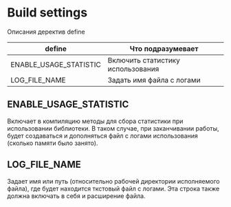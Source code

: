 Build settings
==============

Описания деректив define

define | Что подразумевает
-------|----
ENABLE_USAGE_STATISTIC|Включить статистику использования
LOG_FILE_NAME|Задать имя файла с логами


## ENABLE_USAGE_STATISTIC

Включает в компиляцию методы для сбора статистики при использовании
библиотеки. В таком случае, при заканчивании работы, будет создаваться
и дополняться файл с логами использования (сколько памяти было занято).

## LOG_FILE_NAME

Задает имя или путь (относительно рабочей директории исполняемого 
файла), где будет находится ткстовый файл с логами. Эта строка также
должна включать в себя и расширение файла.


